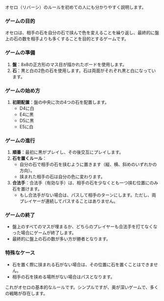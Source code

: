 オセロ（リバーシ）のルールを初めての人にも分かりやすく説明します。

### ゲームの目的
オセロは、相手の石を自分の石で挟んで色を変えることを繰り返し、最終的に盤上の石の数を相手よりも多くすることを目的とするゲームです。

### ゲームの準備
1. **盤**：8x8の正方形のマス目が描かれたボードを使用します。
2. **石**：黒と白の2色の石を使用します。石は両面がそれぞれ黒と白になっています。

### ゲームの始め方
1. **初期配置**：盤の中央に次の4つの石を配置します。
   - D4に白
   - E4に黒
   - D5に黒
   - E5に白

### ゲームの進行
1. **順番**：最初に黒がプレイし、その後交互にプレイします。
2. **石を置くルール**：
   - 自分の石で相手の石を挟むように置きます（縦、横、斜めのいずれかの方向）。
   - 挟まれた相手の石は自分の色に変わります。
3. **合法手**：合法手（有効な手）は、相手の石を少なくとも一つ挟む位置にのみ石を置けます。
   - もし合法手がない場合は、パスして相手のターンにします。ただし、両プレイヤーが連続してパスすることはありません。

### ゲームの終了
- 盤上のすべてのマスが埋まるか、どちらのプレイヤーも合法手を打てなくなった場合にゲームが終了します。
- 最終的に盤上の石の数が多い方が勝者となります。

### 特殊なケース
- 石を置く際に挟まれる石がない場合は、その位置に石を置くことはできません。
- 相手の石を挟める場所がない場合はパスとなります。

これがオセロの基本的なルールです。シンプルですが、奥が深いゲームで、多くの戦略が存在します。